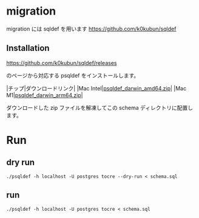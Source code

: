# migration

migration には sqldef を用います
https://github.com/k0kubun/sqldef

## Installation

https://github.com/k0kubun/sqldef/releases

のページから対応する psqldef をインストールします。

|チップ|ダウンロードリンク|
|Mac Intel|[psqldef_darwin_amd64.zip](https://github.com/k0kubun/sqldef/releases/download/v0.11.60/psqldef_darwin_amd64.zip)|
|Mac M1|[psqldef_darwin_arm64.zip](https://github.com/k0kubun/sqldef/releases/download/v0.11.60/psqldef_darwin_arm64.zip)|

ダウンロードした zip ファイルを解凍してこの schema ディレクトリに配置します。

# Run

## dry run

`./psqldef -h localhost -U postgres tocre --dry-run < schema.sql`

## run

`./psqldef -h localhost -U postgres tocre < schema.sql`
